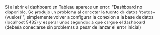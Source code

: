 Si al abrir el dashboard en Tableau aparece un error: "Dashboard no disponible. Se produjo un problema al conectar la fuente de datos 'routes+(vuelos)'", simplemente volver a configurar la conexion a la base de datos (localhost 5432) y esperar unos segundos a que cargue el dashboard (debería conectarse sin problemas a pesar de lanzar el error inicial)